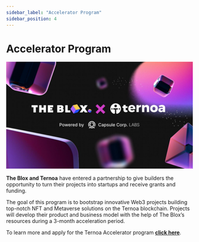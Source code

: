 ```yaml
---
sidebar_label: "Accelerator Program"
sidebar_position: 4
---
```


# Accelerator Program

![img-desktop](./ternoablox.jpeg)

**The Blox and Ternoa** have entered a partnership to give builders the opportunity to turn their projects into startups and receive grants and funding. 

The goal of this program is to bootstrap innovative Web3 projects building top-notch NFT and Metaverse solutions on the Ternoa blockchain. Projects will develop their product and business model with the help of The Blox’s resources during a 3-month acceleration period.

To learn more and apply for the Ternoa Accelerator program **[click here](https://www.theblox.co/ternoa-the-blox-accelerator-program/)**.